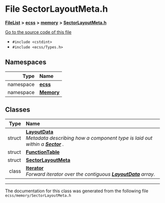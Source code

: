

# File SectorLayoutMeta.h



[**FileList**](files.md) **>** [**ecss**](dir_194708e763cf312315c6b23555bce86f.md) **>** [**memory**](dir_3333283e221f8a8f53c5923bc4c386e0.md) **>** [**SectorLayoutMeta.h**](SectorLayoutMeta_8h.md)

[Go to the source code of this file](SectorLayoutMeta_8h_source.md)



* `#include <cstdint>`
* `#include <ecss/Types.h>`













## Namespaces

| Type | Name |
| ---: | :--- |
| namespace | [**ecss**](namespaceecss.md) <br> |
| namespace | [**Memory**](namespaceecss_1_1Memory.md) <br> |


## Classes

| Type | Name |
| ---: | :--- |
| struct | [**LayoutData**](structecss_1_1Memory_1_1LayoutData.md) <br>_Metadata describing how a component type is laid out within a_ [_**Sector**_](structecss_1_1Memory_1_1Sector.md) _._ |
| struct | [**FunctionTable**](structecss_1_1Memory_1_1LayoutData_1_1FunctionTable.md) <br> |
| struct | [**SectorLayoutMeta**](structecss_1_1Memory_1_1SectorLayoutMeta.md) <br> |
| class | [**Iterator**](classecss_1_1Memory_1_1SectorLayoutMeta_1_1Iterator.md) <br>_Forward iterator over the contiguous_ [_**LayoutData**_](structecss_1_1Memory_1_1LayoutData.md) _array._ |



















































------------------------------
The documentation for this class was generated from the following file `ecss/memory/SectorLayoutMeta.h`

